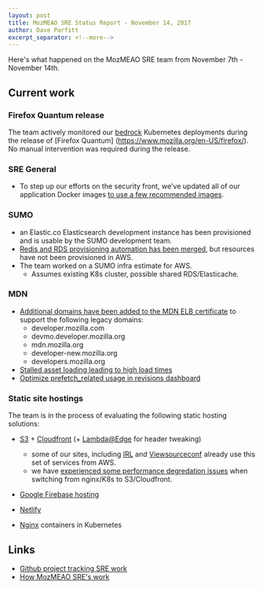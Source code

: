 ```yaml
---
layout: post
title: MozMEAO SRE Status Report - November 14, 2017
author: Dave Parfitt
excerpt_separator: <!--more-->
---
```


Here's what happened on the MozMEAO SRE team from November 7th - November 14th.

<!--more-->

## Current work

### Firefox Quantum release

The team actively monitored our [bedrock](https://github.com/mozilla/bedrock) Kubernetes deployments during the release of [Firefox Quantum]
(https://www.mozilla.org/en-US/firefox/). No manual intervention was required during the release.

### SRE General

- To step up our efforts on the security front, we've updated all of our application Docker images [to use a few recommended images](https://github.com/mozmeao/infra/issues/641).

### SUMO

- an Elastic.co Elasticsearch development instance has been provisioned and is usable by the SUMO development team.
- [Redis and RDS provisioning automation has been merged](https://github.com/mozmeao/infra/pull/638), but resources have not been provisioned in AWS.
- The team worked on a SUMO infra estimate for AWS. 
    - Assumes existing K8s cluster, possible shared RDS/Elasticache.
  
### MDN 

- [Additional domains have been added to the MDN ELB certificate](https://github.com/mozmeao/infra/issues/644) to support the following legacy domains:
    - developer.mozilla.com
    - devmo.developer.mozilla.org
    - mdn.mozilla.org
    - developer-new.mozilla.org
    - developers.mozilla.org
- [Stalled asset loading leading to high load times](https://github.com/mozmeao/infra/issues/648)
- [Optimize prefetch_related usage in revisions dashboard](https://github.com/mozilla/kuma/pull/4520)

### Static site hostings

The team is in the process of evaluating the following static hosting solutions:

- [S3](https://aws.amazon.com/s3/) + [Cloudfront](https://aws.amazon.com/cloudfront/) (+ [Lambda@Edge](http://docs.aws.amazon.com/lambda/latest/dg/lambda-edge.html) for header tweaking)
    - some of our sites, including [IRL](https://irlpodcast.org/) and [Viewsourceconf](https://viewsourceconf.org/london-2017/) already use this set of services from AWS. 
    - we have [experienced some performance degredation issues](https://github.com/mdn/viewsourceconf/issues/198) when switching from nginx/K8s to S3/Cloudfront.

- [Google Firebase hosting](https://firebase.google.com/docs/hosting/)
- [Netlify](https://www.netlify.com/)
- [Nginx](https://www.nginx.com/) containers in Kubernetes

## Links

- [Github project tracking SRE work](https://github.com/mozmar/infra/projects/2)
- [How MozMEAO SRE's work](https://github.com/mozmar/infra/blob/master/docs/how_we_work.md)

